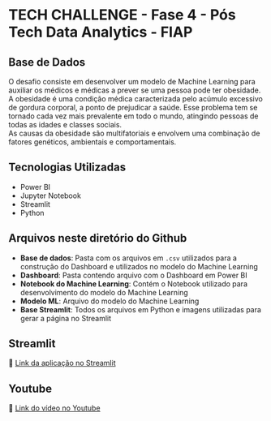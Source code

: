 # TECH CHALLENGE - Fase 4 - Pós Tech Data Analytics - FIAP

## Base de Dados  
O desafio consiste em desenvolver um modelo de Machine Learning para auxiliar os médicos e médicas a prever se uma pessoa pode ter obesidade.  
A obesidade é uma condição médica caracterizada pelo acúmulo excessivo de gordura corporal, a ponto de prejudicar a saúde. Esse problema tem se tornado cada vez mais prevalente em todo o mundo, atingindo pessoas de todas as idades e classes sociais.  
As causas da obesidade são multifatoriais e envolvem uma combinação de fatores genéticos, ambientais e comportamentais.

## Tecnologias Utilizadas  
- Power BI  
- Jupyter Notebook  
- Streamlit  
- Python  

## Arquivos neste diretório do Github  
- **Base de dados**: Pasta com os arquivos em `.csv` utilizados para a construção do Dashboard e utilizados no modelo do Machine Learning  
- **Dashboard**: Pasta contendo arquivo com o Dashboard em Power BI  
- **Notebook do Machine Learning**: Contém o Notebook utilizado para desenvolvimento do modelo do Machine Learning  
- **Modelo ML**: Arquivo do modelo do Machine Learning  
- **Base Streamlit**: Todos os arquivos em Python e imagens utilizadas para gerar a página no Streamlit  

## Streamlit  
🔗 [Link da aplicação no Streamlit](https://postech-fase04.streamlit.app/)

## Youtube  
🎥 [Link do vídeo no Youtube](#)
